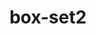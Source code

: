 ---
layout: default
title: "box-set2"
info: This page is 'blank' but serves up the analytics code, fb tracking pixel, and amazon affiliate link before forwarding to Amazon.
FB Ad: Box Set - Wood Fantasy Long
redirect: http://www.amazon.com/Valley-Ten-Crescents-Box-Set-ebook/dp/B00IGJQZ7O/
affiliate-code: fbbxlng-20
---